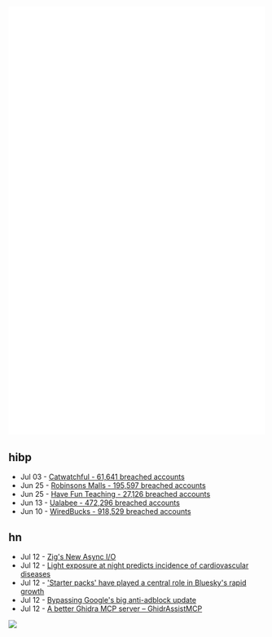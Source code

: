 ![Metrics](https://raw.githubusercontent.com/phixion/phixion/master/metrics.svg)

## hibp

<!--
for https://github.com/phixion/phixion/blob/main/.github/workflows/feeds.yml
-->
<!--START_SECTION:haveibeenpwnd-->
- Jul 03 - [Catwatchful - 61,641 breached accounts](https://haveibeenpwned.com/Breach/Catwatchful)
- Jun 25 - [Robinsons Malls - 195,597 breached accounts](https://haveibeenpwned.com/Breach/RobinsonsMalls)
- Jun 25 - [Have Fun Teaching - 27,126 breached accounts](https://haveibeenpwned.com/Breach/HaveFunTeaching)
- Jun 13 - [Ualabee - 472,296 breached accounts](https://haveibeenpwned.com/Breach/Ualabee)
- Jun 10 - [WiredBucks - 918,529 breached accounts](https://haveibeenpwned.com/Breach/WiredBucks)
<!--END_SECTION:haveibeenpwnd-->

## hn

<!--
for https://github.com/phixion/phixion/blob/main/.github/workflows/feeds.yml
-->
<!--START_SECTION:hn-->
- Jul 12 - [Zig's New Async I/O](https://kristoff.it/blog/zig-new-async-io/)
- Jul 12 - [Light exposure at night predicts incidence of cardiovascular diseases](https://www.medrxiv.org/content/10.1101/2025.06.20.25329961v1)
- Jul 12 - ['Starter packs' have played a central role in Bluesky's rapid growth](https://www.tu-darmstadt.de/universitaet/aktuelles_meldungen/einzelansicht_512064.en.jsp)
- Jul 12 - [Bypassing Google's big anti-adblock update](https://0x44.xyz/blog/web-request-blocking/)
- Jul 12 - [A better Ghidra MCP server – GhidrAssistMCP](https://github.com/jtang613/GhidrAssistMCP)
<!--END_SECTION:hn-->

<!--
for https://yhype.me
-->
![](https://hit.yhype.me/github/profile?user_id=13013670)
